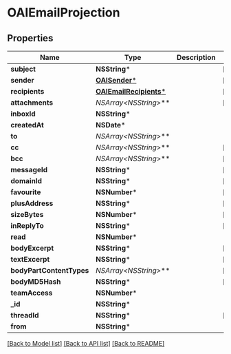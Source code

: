 # OAIEmailProjection

## Properties
Name | Type | Description | Notes
------------ | ------------- | ------------- | -------------
**subject** | **NSString*** |  | [optional] 
**sender** | [**OAISender***](OAISender) |  | [optional] 
**recipients** | [**OAIEmailRecipients***](OAIEmailRecipients) |  | [optional] 
**attachments** | **NSArray&lt;NSString*&gt;*** |  | [optional] 
**inboxId** | **NSString*** |  | 
**createdAt** | **NSDate*** |  | 
**to** | **NSArray&lt;NSString*&gt;*** |  | 
**cc** | **NSArray&lt;NSString*&gt;*** |  | [optional] 
**bcc** | **NSArray&lt;NSString*&gt;*** |  | [optional] 
**messageId** | **NSString*** |  | [optional] 
**domainId** | **NSString*** |  | [optional] 
**favourite** | **NSNumber*** |  | [optional] 
**plusAddress** | **NSString*** |  | [optional] 
**sizeBytes** | **NSNumber*** |  | [optional] 
**inReplyTo** | **NSString*** |  | [optional] 
**read** | **NSNumber*** |  | 
**bodyExcerpt** | **NSString*** |  | [optional] 
**textExcerpt** | **NSString*** |  | [optional] 
**bodyPartContentTypes** | **NSArray&lt;NSString*&gt;*** |  | [optional] 
**bodyMD5Hash** | **NSString*** |  | [optional] 
**teamAccess** | **NSNumber*** |  | 
**_id** | **NSString*** |  | 
**threadId** | **NSString*** |  | [optional] 
**from** | **NSString*** |  | 

[[Back to Model list]](../README#documentation-for-models) [[Back to API list]](../README#documentation-for-api-endpoints) [[Back to README]](../README)


